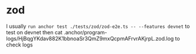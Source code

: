 # zod
I usually `run anchor test ./tests/zod/zod-e2e.ts -- --features devnet` to test on devnet
then cat .anchor/program-logs/HjBqgYKdav882K1bbnoaSr3QmZ9mxQcpmAFrvrAKjrpL.zod.log
to check logs
